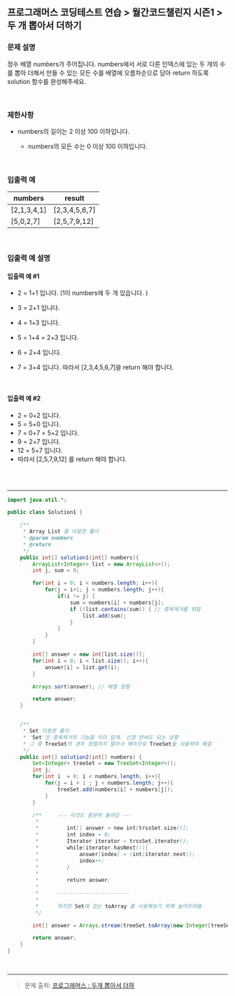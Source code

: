 ## 프로그래머스 코딩테스트 연습 > 월간코드챌린지 시즌1 > 두 개 뽑아서 더하기

### 문제 설명
정수 배열 numbers가 주어집니다. numbers에서 서로 다른 인덱스에 있는 두 개의 수를 뽑아 더해서 만들 수 있는 모든 수를 배열에 오름차순으로 담아 return 하도록 solution 함수를 완성해주세요.

<br/>

### 제한사항

- numbers의 길이는 2 이상 100 이하입니다.

    - numbers의 모든 수는 0 이상 100 이하입니다.

<br/>

### 입출력 예

|numbers | result|
|----------|------------------|
|[2,1,3,4,1] | [2,3,4,5,6,7]|
|[5,0,2,7] | [2,5,7,9,12]|


<br/>

### 입출력 예 설명
#### 입출력 예 #1

- 2 = 1+1 입니다. (1이 numbers에 두 개 있습니다. )
- 3 = 2+1 입니다.
- 4 = 1+3 입니다.
- 5 = 1+4 = 2+3 입니다.
- 6 = 2+4 입니다.
- 7 = 3+4 입니다.
  따라서 [2,3,4,5,6,7]을 return 해야 합니다.

  <br/>

#### 입출력 예 #2

- 2 = 0+2 입니다.
- 5 = 5+0 입니다.
- 7 = 0+7 = 5+2 입니다.
- 9 = 2+7 입니다.
- 12 = 5+7 입니다.
- 따라서 [2,5,7,9,12] 를 return 해야 합니다.

<br/>
<br/>

---

```java
import java.util.*;

public class Solution1 {

    /**
     * Array List 를 이용한 풀이
     * @param numbers
     * @return
     */
    public int[] solution1(int[] numbers){
        ArrayList<Integer> list = new ArrayList<>();
        int j, sum = 0;

        for(int i = 0; i < numbers.length; i++){
            for(j = i+1; j < numbers.length; j++){
                if(i != j) {
                    sum = numbers[i] + numbers[j];
                    if (!list.contains(sum)) { // 중복제거를 위함
                        list.add(sum);
                    }
                }
            }
        }

        int[] answer = new int[list.size()];
        for(int i = 0; i < list.size(); i++){
            answer[i] = list.get(i);
        }

        Arrays.sort(answer); // 배열 정렬

        return answer;
    }


    /**
     * Set 이용한 풀이
     * 'Set'은 중복제거의 기능을 이미 탑재. 신경 안써도 되는 상황
     * 그 중 TreeSet의 경우 정렬까지 알아서 해주므로 TreeSet을 사용하여 해결
     */
    public int[] solution2(int[] numbers) {
        Set<Integer> treeSet = new TreeSet<Integer>();
        int j;
        for(int i  = 0; i < numbers.length; i++){
            for(j = i + 1 ; j < numbers.length; j++){
                treeSet.add(numbers[i] + numbers[j]);
            }
        }

        /**     --- 이것도 충분히 돌아감 ---
         *
         *         int[] answer = new int[trssSet.size()];
         *         int index = 0;
         *         Iterator iterator = trssSet.iterator();
         *         while(iterator.hasNext()){
         *             answer[index] = (int)iterator.next();
         *             index++;
         *         }
         *
         *         return answer;
         *
         *      -----------------------
         *
         *      하지만 Set에 있는 toArray 를 사용해보기 위해 늘어뜨려봄
         */

        int[] answer = Arrays.stream(treeSet.toArray(new Integer[treeSet.size()])).mapToInt(Integer::intValue).toArray();

        return answer;
    }
}
```

<br/>

--- 


> 문제 출처: [프로그래머스 : 두개 뽑아서 더하](https://programmers.co.kr/learn/courses/30/lessons/68644?language=java)